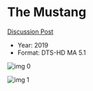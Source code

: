 # The Mustang

[Discussion Post](https://www.avsforum.com/threads/bass-eq-for-filtered-movies.2995212/post-58207616)

* Year: 2019
* Format: DTS-HD MA 5.1

![img 0](https://i.imgur.com/hgm4gOc.jpg)

![img 1](https://i.imgur.com/XeVO8Y5.png)

